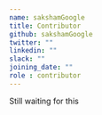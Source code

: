 ```yaml
---
name: sakshamGoogle
title: Contributor
github: sakshamGoogle
twitter: ""
linkedin: ""
slack: ""
joining_date: ""
role : contributor
---
```


Still waiting for this
